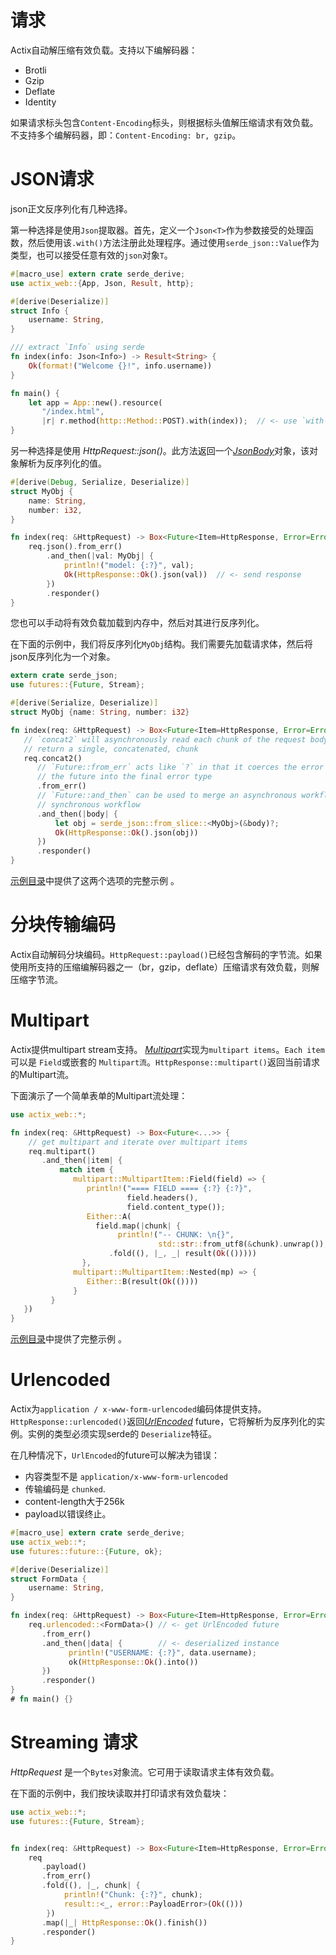 # 请求

Actix自动解压缩有效负载。支持以下编解码器：

* Brotli
* Gzip
* Deflate
* Identity

如果请求标头包含`Content-Encoding`标头，则根据标头值解压缩请求有效负载。不支持多个编解码器，即：`Content-Encoding: br, gzip`。

# JSON请求
json正文反序列化有几种选择。

第一种选择是使用`Json`提取器。首先，定义一个`Json<T>`作为参数接受的处理函数，然后使用该`.with()`方法注册此处理程序。通过使用`serde_json::Value`作为类型，也可以接受任意有效的`json`对象`T`。

```rust
#[macro_use] extern crate serde_derive;
use actix_web::{App, Json, Result, http};

#[derive(Deserialize)]
struct Info {
    username: String,
}

/// extract `Info` using serde
fn index(info: Json<Info>) -> Result<String> {
    Ok(format!("Welcome {}!", info.username))
}

fn main() {
    let app = App::new().resource(
       "/index.html",
       |r| r.method(http::Method::POST).with(index));  // <- use `with` extractor
}
```

另一种选择是使用 *HttpRequest::json()*。此方法返回一个[*JsonBody*](https://actix.rs/actix-web/actix_web/dev/struct.JsonBody.html)对象，该对象解析为反序列化的值。

```rust
#[derive(Debug, Serialize, Deserialize)]
struct MyObj {
    name: String,
    number: i32,
}

fn index(req: &HttpRequest) -> Box<Future<Item=HttpResponse, Error=Error>> {
    req.json().from_err()
        .and_then(|val: MyObj| {
            println!("model: {:?}", val);
            Ok(HttpResponse::Ok().json(val))  // <- send response
        })
        .responder()
}
```

您也可以手动将有效负载加载到内存中，然后对其进行反序列化。

在下面的示例中，我们将反序列化`MyObj`结构。我们需要先加载请求体，然后将json反序列化为一个对象。



```rust
extern crate serde_json;
use futures::{Future, Stream};

#[derive(Serialize, Deserialize)]
struct MyObj {name: String, number: i32}

fn index(req: &HttpRequest) -> Box<Future<Item=HttpResponse, Error=Error>> {
   // `concat2` will asynchronously read each chunk of the request body and
   // return a single, concatenated, chunk
   req.concat2()
      // `Future::from_err` acts like `?` in that it coerces the error type from
      // the future into the final error type
      .from_err()
      // `Future::and_then` can be used to merge an asynchronous workflow with a
      // synchronous workflow
      .and_then(|body| {
          let obj = serde_json::from_slice::<MyObj>(&body)?;
          Ok(HttpResponse::Ok().json(obj))
      })
      .responder()
}
```
[示例目录](https://github.com/actix/examples/tree/master/json/)中提供了这两个选项的完整示例 。

# 分块传输编码

Actix自动解码分块编码。`HttpRequest::payload()`已经包含解码的字节流。如果使用所支持的压缩编解码器之一（br，gzip，deflate）压缩请求有效负载，则解压缩字节流。

# Multipart 

Actix提供multipart stream支持。 [*Multipart*](https://actix.rs/actix-web/actix_web/multipart/struct.Multipart.html)实现为`multipart items`。`Each item`可以是 `Field`或嵌套的 `Multipart流`。`HttpResponse::multipart()`返回当前请求的Multipart流。

下面演示了一个简单表单的Multipart流处理：

```rust
use actix_web::*;

fn index(req: &HttpRequest) -> Box<Future<...>> {
    // get multipart and iterate over multipart items
    req.multipart()
       .and_then(|item| {
           match item {
              multipart::MultipartItem::Field(field) => {
                 println!("==== FIELD ==== {:?} {:?}",
                          field.headers(),
                          field.content_type());
                 Either::A(
                   field.map(|chunk| {
                        println!("-- CHUNK: \n{}",
                                 std::str::from_utf8(&chunk).unwrap());})
                      .fold((), |_, _| result(Ok(()))))
                },
              multipart::MultipartItem::Nested(mp) => {
                 Either::B(result(Ok(())))
              }
         }
   })
}
```
[示例目录](https://github.com/actix/examples/tree/master/multipart/)中提供了完整示例 。

# Urlencoded

Actix为`application / x-www-form-urlencoded`编码体提供支持。 `HttpResponse::urlencoded()`返回[*UrlEncoded*](https://actix.rs/actix-web/actix_web/dev/struct.UrlEncoded.html) future，它将解析为反序列化的实例。实例的类型必须实现serde的 `Deserialize`特征。

在几种情况下，`UrlEncoded`的future可以解决为错误：

* 内容类型不是 `application/x-www-form-urlencoded`
* 传输编码是 `chunked`.
* content-length大于256k
* payload以错误终止。

```rust
#[macro_use] extern crate serde_derive;
use actix_web::*;
use futures::future::{Future, ok};

#[derive(Deserialize)]
struct FormData {
    username: String,
}

fn index(req: &HttpRequest) -> Box<Future<Item=HttpResponse, Error=Error>> {
    req.urlencoded::<FormData>() // <- get UrlEncoded future
       .from_err()
       .and_then(|data| {        // <- deserialized instance
             println!("USERNAME: {:?}", data.username);
             ok(HttpResponse::Ok().into())
       })
       .responder()
}
# fn main() {}
```

# Streaming 请求

*HttpRequest* 是一个`Bytes`对象流。它可用于读取请求主体有效负载。

在下面的示例中，我们按块读取并打印请求有效负载块：

```rust
use actix_web::*;
use futures::{Future, Stream};


fn index(req: &HttpRequest) -> Box<Future<Item=HttpResponse, Error=Error>> {
    req
       .payload()
       .from_err()
       .fold((), |_, chunk| {
            println!("Chunk: {:?}", chunk);
            result::<_, error::PayloadError>(Ok(()))
        })
       .map(|_| HttpResponse::Ok().finish())
       .responder()
}
```
